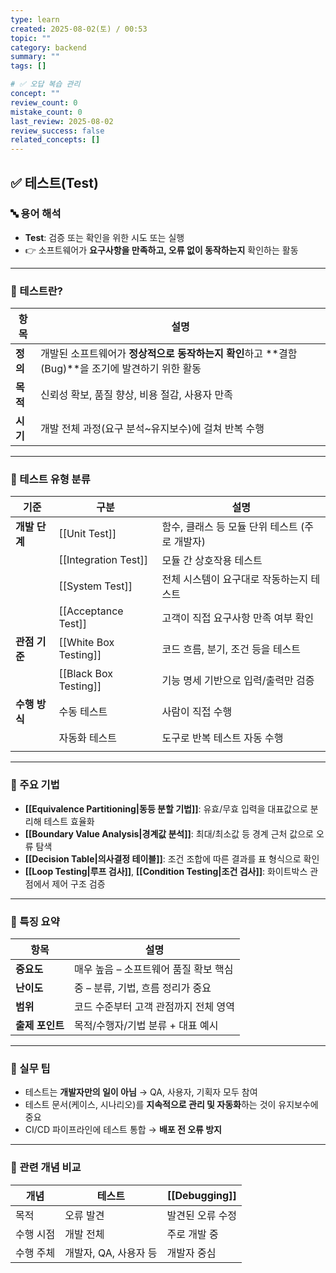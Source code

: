 ```yaml
---
type: learn
created: 2025-08-02(토) / 00:53
topic: ""
category: backend
summary: ""
tags: []

# ✅ 오답 복습 관리
concept: ""
review_count: 0
mistake_count: 0
last_review: 2025-08-02
review_success: false
related_concepts: []
---
```

## ✅ 테스트(Test)

### 🔤 용어 해석

- **Test**: 검증 또는 확인을 위한 시도 또는 실행
- 👉 소프트웨어가 **요구사항을 만족하고, 오류 없이 동작하는지** 확인하는 활동

---

### 🧩 테스트란?

| 항목 | 설명 |
|------|------|
| **정의** | 개발된 소프트웨어가 **정상적으로 동작하는지 확인**하고 **결함(Bug)**을 조기에 발견하기 위한 활동 |
| **목적** | 신뢰성 확보, 품질 향상, 비용 절감, 사용자 만족 |
| **시기** | 개발 전체 과정(요구 분석~유지보수)에 걸쳐 반복 수행 |

---

### 🧱 테스트 유형 분류

| 기준        | 구분                    | 설명                           |
| --------- | --------------------- | ---------------------------- |
| **개발 단계** | [[Unit Test]]         | 함수, 클래스 등 모듈 단위 테스트 (주로 개발자) |
|           | [[Integration Test]]  | 모듈 간 상호작용 테스트                |
|           | [[System Test]]       | 전체 시스템이 요구대로 작동하는지 테스트       |
|           | [[Acceptance Test]]   | 고객이 직접 요구사항 만족 여부 확인         |
| **관점 기준** | [[White Box Testing]] | 코드 흐름, 분기, 조건 등을 테스트         |
|           | [[Black Box Testing]] | 기능 명세 기반으로 입력/출력만 검증         |
| **수행 방식** | 수동 테스트                | 사람이 직접 수행                    |
|           | 자동화 테스트               | 도구로 반복 테스트 자동 수행             |
|           |                       |                              |

---

### 🧪 주요 기법

- **[[Equivalence Partitioning|동등 분할 기법]]**: 유효/무효 입력을 대표값으로 분리해 테스트 효율화
- **[[Boundary Value Analysis|경계값 분석]]**: 최대/최소값 등 경계 근처 값으로 오류 탐색
- **[[Decision Table|의사결정 테이블]]**: 조건 조합에 따른 결과를 표 형식으로 확인
- **[[Loop Testing|루프 검사]]**, **[[Condition Testing|조건 검사]]**: 화이트박스 관점에서 제어 구조 검증

---

### 🧠 특징 요약

| 항목 | 설명 |
|------|------|
| **중요도** | 매우 높음 – 소프트웨어 품질 확보 핵심 |
| **난이도** | 중 – 분류, 기법, 흐름 정리가 중요 |
| **범위** | 코드 수준부터 고객 관점까지 전체 영역 |
| **출제 포인트** | 목적/수행자/기법 분류 + 대표 예시 |

---

### 🎯 실무 팁

- 테스트는 **개발자만의 일이 아님** → QA, 사용자, 기획자 모두 참여
- 테스트 문서(케이스, 시나리오)를 **지속적으로 관리 및 자동화**하는 것이 유지보수에 중요
- CI/CD 파이프라인에 테스트 통합 → **배포 전 오류 방지**

---

### 🧩 관련 개념 비교

| 개념 | 테스트 | [[Debugging]] |
|------|--------|----------------|
| 목적 | 오류 발견 | 발견된 오류 수정 |
| 수행 시점 | 개발 전체 | 주로 개발 중 |
| 수행 주체 | 개발자, QA, 사용자 등 | 개발자 중심 |

